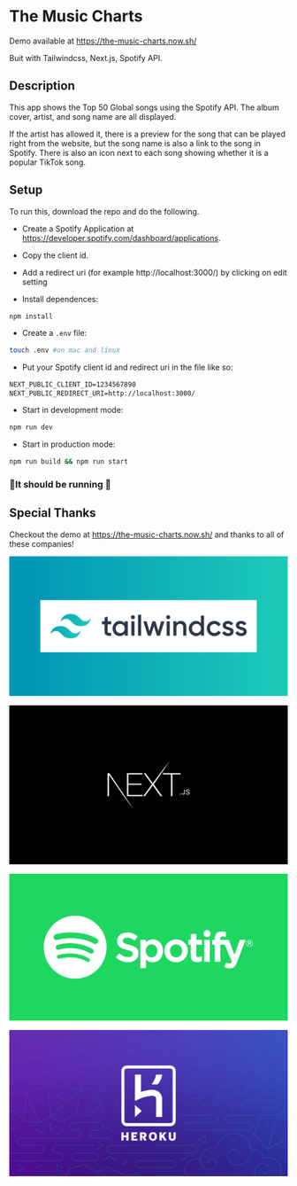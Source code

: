 # The Music Charts
Demo available at https://the-music-charts.now.sh/

Buit with Tailwindcss, Next.js, Spotify API.

## Description
This app shows the Top 50 Global songs using the Spotify API. The album cover, artist, and song name are all displayed.

If the artist has allowed it, there is a preview for the song that can be played right from the website, but the song name is also a link to the song in Spotify. There is also an icon next to each song showing whether it is a popular TikTok song.

## Setup
To run this, download the repo and do the following.

- Create a Spotify Application at https://developer.spotify.com/dashboard/applications.

- Copy the client id.

- Add a redirect uri (for example http://localhost:3000/) by clicking on edit setting

- Install dependences:
```bash
npm install
```

- Create a ```.env``` file:
```bash
touch .env #on mac and linux
```

- Put your Spotify client id and redirect uri in the file like so:
```
NEXT_PUBLIC_CLIENT_ID=1234567890
NEXT_PUBLIC_REDIRECT_URI=http://localhost:3000/
```

- Start in development mode:
```bash
npm run dev
```

- Start in production mode:
```bash
npm run build && npm run start
```

### 🥳It should be running 🥳

## Special Thanks
Checkout the demo at https://the-music-charts.now.sh/ and thanks to all of these companies!

[![Tailwindcss](/public/github-readme/tailwindcss.png)](https://tailwindcss.com/)

[![Next.js](/public/github-readme/nextjs.png)](https://nextjs.org/)

[![Spotify](/public/github-readme/spotify.png)](https://developer.spotify.com/)

[![Heroku](/public/github-readme/heroku.png)](https://heroku.com/)